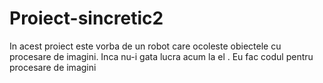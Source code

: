 # Proiect-sincretic2
In acest proiect este vorba de un robot care ocoleste obiectele cu procesare de imagini. Inca nu-i gata lucra acum la el . Eu fac codul pentru procesare de imagini
